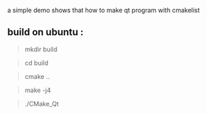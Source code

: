 a simple demo shows that how to make qt program with cmakelist

## build on ubuntu :

>mkdir build

>cd build 

>cmake ..

>make -j4

>./CMake_Qt
